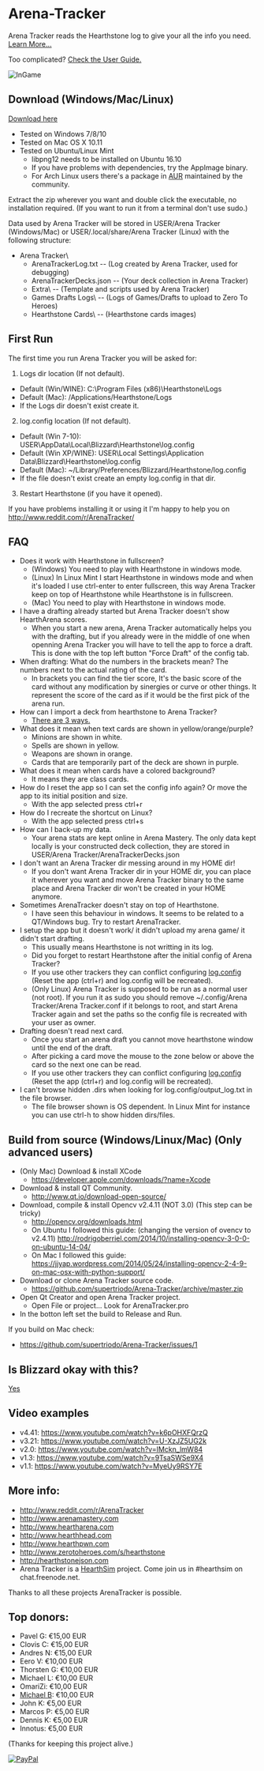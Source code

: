 # Arena-Tracker
Arena Tracker reads the Hearthstone log to give your all the info you need. [Learn More...](https://github.com/supertriodo/Arena-Tracker/blob/master/Readme/More.md)

Too complicated? [Check the User Guide.](https://www.gitbook.com/read/book/arena-tracker/arena-tracker-documentation)

![InGame](https://github.com/supertriodo/Arena-Tracker/blob/master/Readme/inGame.png)


## Download (Windows/Mac/Linux)
[Download here](https://github.com/supertriodo/Arena-Tracker/releases/latest)
* Tested on Windows 7/8/10
* Tested on Mac OS X 10.11
* Tested on Ubuntu/Linux Mint
  * libpng12 needs to be installed on Ubuntu 16.10
  * If you have problems with dependencies, try the AppImage binary.
  * For Arch Linux users there's a package in [AUR](https://aur.archlinux.org/packages/arena-tracker/) maintained by the community.

Extract the zip wherever you want and double click the executable, no installation required.
(If you want to run it from a terminal don't use sudo.)

Data used by Arena Tracker will be stored in USER/Arena Tracker (Windows/Mac) or USER/.local/share/Arena Tracker (Linux) with the following structure:
* Arena Tracker\
  * ArenaTrackerLog.txt     -- (Log created by Arena Tracker, used for debugging)
  * ArenaTrackerDecks.json  -- (Your deck collection in Arena Tracker)
  * Extra\                  -- (Template and scripts used by Arena Tracker)
  * Games Drafts Logs\      -- (Logs of Games/Drafts to upload to Zero To Heroes)
  * Hearthstone Cards\      -- (Hearthstone cards images)


##  First Run
The first time you run Arena Tracker you will be asked for:

1) Logs dir location (If not default).
 * Default (Win/WINE): C:\Program Files (x86)\Hearthstone\Logs
 * Default (Mac): /Applications/Hearthstone/Logs
 * If the Logs dir doesn't exist create it.
2) log.config location (If not default).
 * Default (Win 7-10): USER\AppData\Local\Blizzard\Hearthstone\log.config
 * Default (Win XP/WINE): USER\Local Settings\Application Data\Blizzard\Hearthstone\log.config
 * Default (Mac): ~/Library/Preferences/Blizzard/Hearthstone/log.config
 * If the file doesn't exist create an empty log.config in that dir.
3) Restart Hearthstone (if you have it opened).

If you have problems installing it or using it I'm happy to help you on
http://www.reddit.com/r/ArenaTracker/


## FAQ
* Does it work with Hearthstone in fullscreen?
  * (Windows) You need to play with Hearthstone in windows mode.
  * (Linux) In Linux Mint I start Hearthstone in windows mode and when it's loaded I use ctrl-enter to enter fullscreen, this way Arena Tracker keep on top of Hearthstone while Hearthstone is in fullscreen.
  * (Mac) You need to play with Hearthstone in windows mode.
* I have a drafting already started but Arena Tracker doesn't show HearthArena scores.
  * When you start a new arena, Arena Tracker automatically helps you with the drafting, but if you already were in the middle of one when openning Arena Tracker you will have to tell the app to force a draft. This is done with the top left button "Force Draft" of the config tab.
* When drafting: What do the numbers in the brackets mean? The numbers next to the actual rating of the card.
  * In brackets you can find the tier score, It's the basic score of the card without any modification by sinergies or curve or other things. It represent the score of the card as if it would be the first pick of the arena run.
* How can I import a deck from hearthstone to Arena Tracker?
  * [There are 3 ways.](https://github.com/supertriodo/Arena-Tracker/issues/12)
* What does it mean when text cards are shown in yellow/orange/purple?
  * Minions are shown in white.
  * Spells are shown in yellow.
  * Weapons are shown in orange.
  * Cards that are temporarily part of the deck are shown in purple.
* What does it mean when cards have a colored background?
  * It means they are class cards.
* How do I reset the app so I can set the config info again? Or move the app to its initial position and size.
  * With the app selected press ctrl+r
* How do I recreate the shortcut on Linux?
  * With the app selected press ctrl+s
* How can I back-up my data.
  * Your arena stats are kept online in Arena Mastery. The only data kept locally is your constructed deck collection, they are stored in USER/Arena Tracker/ArenaTrackerDecks.json
* I don't want an Arena Tracker dir messing around in my HOME dir!
  * If you don't want Arena Tracker dir in your HOME dir, you can place it wherever you want and move Arena Tracker binary to the same place and Arena Tracker dir won't be created in your HOME anymore.
* Sometimes ArenaTracker doesn't stay on top of Hearthstone.
  * I have seen this behaviour in windows. It seems to be related to a QT/Windows bug. Try to restart ArenaTracker.
* I setup the app but it doesn't work/ it didn't upload my arena game/ it didn't start drafting.
  * This usually means Hearthstone is not writting in its log.
  * Did you forget to restart Hearthstone after the initial config of Arena Tracker?
  * If you use other trackers they can conflict configuring [log.config](https://github.com/supertriodo/Arena-Tracker/issues/8) (Reset the app (ctrl+r) and log.config will be recreated).
  * (Only Linux) Arena Tracker is supposed to be run as a normal user (not root). If you run it as sudo you should remove ~/.config/Arena Tracker/Arena Tracker.conf if it belongs to root, and start Arena Tracker again and set the paths so the config file is recreated with your user as owner.
* Drafting doesn't read next card.
  * Once you start an arena draft you cannot move hearthstone window until the end of the draft.
  * After picking a card move the mouse to the zone below or above the card so the next one can be read.
  * If you use other trackers they can conflict configuring [log.config](https://github.com/supertriodo/Arena-Tracker/issues/8) (Reset the app (ctrl+r) and log.config will be recreated).
* I can't browse hidden .dirs when looking for log.config/output_log.txt in the file browser.
  * The file browser shown is OS dependent. In Linux Mint for instance you can use ctrl-h to show hidden dirs/files.


## Build from source (Windows/Linux/Mac) (Only advanced users)
* (Only Mac) Download & install XCode
  * https://developer.apple.com/downloads/?name=Xcode
* Download & install QT Community.
  * http://www.qt.io/download-open-source/
* Download, compile & install Opencv v2.4.11 (NOT 3.0) (This step can be tricky)
  * http://opencv.org/downloads.html
  * On Ubuntu I followed this guide: (changing the version of ovencv to v2.4.11)
   http://rodrigoberriel.com/2014/10/installing-opencv-3-0-0-on-ubuntu-14-04/
  * On Mac I followed this guide:
   https://jjyap.wordpress.com/2014/05/24/installing-opencv-2-4-9-on-mac-osx-with-python-support/
* Download or clone Arena Tracker source code.
  * https://github.com/supertriodo/Arena-Tracker/archive/master.zip
* Open Qt Creator and open Arena Tracker project.
  * Open File or project... Look for ArenaTracker.pro
* In the botton left set the build to Release and Run.
 
If you build on Mac check:
* https://github.com/supertriodo/Arena-Tracker/issues/1


## Is Blizzard okay with this?
[Yes](https://twitter.com/bdbrode/status/511151446038179840)  


## Video examples
* v4.41: https://www.youtube.com/watch?v=k6pOHXFQrzQ
* v3.21: https://www.youtube.com/watch?v=U-XzJZ5UG2k
* v2.0: https://www.youtube.com/watch?v=IMckn_lmW84
* v1.3: https://www.youtube.com/watch?v=9TsaSWSe9X4
* v1.1: https://www.youtube.com/watch?v=MyeUy9RSY7E


## More info:
* http://www.reddit.com/r/ArenaTracker
* http://www.arenamastery.com
* http://www.heartharena.com
* http://www.hearthhead.com
* http://www.hearthpwn.com
* http://www.zerotoheroes.com/s/hearthstone
* http://hearthstonejson.com
* Arena Tracker is a [HearthSim](http://hearthsim.info) project. Come join us in #hearthsim on chat.freenode.net.

Thanks to all these projects ArenaTracker is possible.


## Top donors:
* Pavel G: €15,00 EUR
* Clovis C: €15,00 EUR
* Andres N: €15,00 EUR
* Eero V: €10,00 EUR
* Thorsten G: €10,00 EUR
* Michael L: €10,00 EUR
* OmariZi: €10,00 EUR
* [Michael B](https://github.com/MikeBull94): €10,00 EUR
* John K: €5,00 EUR
* Marcos P: €5,00 EUR
* Dennis K: €5,00 EUR
* Innotus: €5,00 EUR
 
(Thanks for keeping this project alive.)

[![PayPal](https://www.paypalobjects.com/en_US/i/btn/btn_donate_SM.gif)](https://www.paypal.com/cgi-bin/webscr?cmd=_donations&business=triodo%40gmail%2ecom&lc=GB&item_name=Arena%20Tracker&currency_code=EUR&bn=PP%2dDonationsBF%3abtn_donate_LG%2egif%3aNonHosted)
